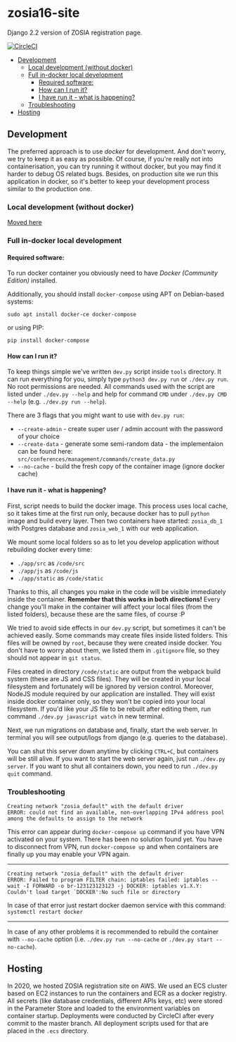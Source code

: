 # zosia16-site
Django 2.2 version of ZOSIA registration page.

[![CircleCI](https://circleci.com/gh/ksiuwr/zosia16-site/tree/master.svg?style=svg)](https://circleci.com/gh/ksiuwr/zosia16-site/tree/master)

* [Development](#development)
  + [Local development (without docker)](#local-development--without-docker-)
  + [Full in-docker local development](#full-in-docker-local-development)
    - [Required software:](#required-software-)
    - [How can I run it?](#how-can-i-run-it-)
    - [I have run it - what is happening?](#i-have-run-it---what-is-happening-)
  + [Troubleshooting](#troubleshooting)
* [Hosting](#hosting)

## Development

The preferred approach is to use *docker* for development. And don't worry, we try to keep it as
 easy as possible. Of course, if you're really not into containerisation, you can try running it
 without docker, but you may find it harder to debug OS related bugs. Besides, on production site
 we run this application in docker, so it's better to keep your development process similar to the
 production one.

### Local development (without docker)
[Moved here](local_development.md)

### Full in-docker local development

#### Required software:

To run docker container you obviously need to have *Docker (Community Edition)* installed.

Additionally, you should install `docker-compose` using APT on Debian-based systems:
```
sudo apt install docker-ce docker-compose
```
 or using PIP:
```
pip install docker-compose
```

#### How can I run it?

To keep things simple we've written `dev.py` script inside `tools` directory. It can run everything
 for you, simply type `python3 dev.py run` or `./dev.py run`. No root permissions are needed.
 All commands used with the script are listed under `./dev.py --help` and help for command `CMD`
 under `./dev.py CMD --help` (e.g. `./dev.py run --help`).

There are 3 flags that you might want to use with `dev.py run`:

* `--create-admin` - create super user / admin account with the password of your choice
* `--create-data` - generate some semi-random data - the implementaion can be found here: `src/conferences/management/commands/create_data.py`
* `--no-cache` - build the fresh copy of the container image (ignore docker cache)

#### I have run it - what is happening?

First, script needs to build the docker image. This process uses local cache, so it takes time
 at the first run only, because docker has to pull `python` image and build every layer.
 Then two containers have started: `zosia_db_1` with Postgres database and `zosia_web_1` with our
 web application.

We mount some local folders so as to let you develop application without rebuilding docker every
time:
- `./app/src` as `/code/src`
- `./app/js` as `/code/js`
- `./app/static` as `/code/static`

Thanks to this, all changes you make in the code will be visible immediately inside the container.
 **Remember that this works in both directions!** Every change you'll make in the container
 will affect your local files (from the listed folders), because these are the same files, of
 course :P

We tried to avoid side effects in our `dev.py` script, but sometimes it can't be achieved easily.
 Some commands may create files inside listed folders. This files will be owned by `root`,
 because they were created inside docker. You don't have to worry about them, we listed them in
 `.gitignore` file, so they should not appear in `git status`.

Files created in directory `/code/static` are output from the webpack build system (these are JS
 and CSS files). They will be created in your local filesystem and fortunately will be ignored by
 version control. Moreover, NodeJS module required by our application are installed. They will
 exist inside docker container only, so they won't be copied into your local filesystem. If you'd
 like your JS file to be rebuilt after editing them, run command `./dev.py javascript watch`
 in new terminal.

Next, we run migrations on database and, finally, start the web server. In terminal you will
 see output/logs from django (e.g. queries to the database).

You can shut this server down anytime by clicking `CTRL+C`, but containers will be still alive.
 If you want to start the web server again, just run `./dev.py server`.
 If you want to shut all containers down, you need to run `./dev.py quit` command.

### Troubleshooting

```
Creating network "zosia_default" with the default driver
ERROR: could not find an available, non-overlapping IPv4 address pool among the defaults to assign to the network
```

This error can appear during `docker-compose up` command if you have VPN activated on your system.
 There has been no solution found yet. You have to disconnect from VPN, run `docker-compose up` and
 when containers are finally up you may enable your VPN again.

---

```
Creating network "zosia_default" with the default driver
ERROR: Failed to program FILTER chain: iptables failed: iptables --wait -I FORWARD -o br-123123123123 -j DOCKER: iptables v1.X.Y: Couldn't load target `DOCKER':No such file or directory
```

In case of that error just restart docker daemon service with this command: `systemctl restart docker`

---

In case of any other problems it is recommended to rebuild the container with `--no-cache` option
 (i.e. `./dev.py run --no-cache` or `./dev.py start --no-cache`).


## Hosting
In 2020, we hosted ZOSIA registration site on AWS. We used an ECS cluster based on EC2 instances
 to run the containers and ECR as a docker registry. All secrets (like database credentials,
 different APIs keys, etc) were stored in the Parameter Store and loaded to the environment variables
 on container startup. Deployments were conducted by CircleCI after every commit to the master branch.
 All deployment scripts used for that are placed in the `.ecs` directory.
